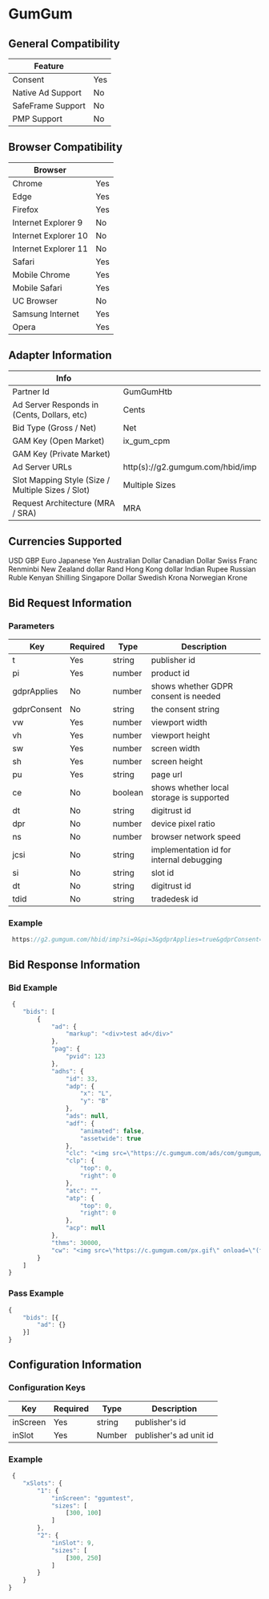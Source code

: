 # GumGum
## General Compatibility
|Feature|  |
|---|---|
| Consent | Yes |
| Native Ad Support | No |
| SafeFrame Support | No |
| PMP Support | No |
 
## Browser Compatibility
| Browser |  |
|--- |---|
| Chrome | Yes |
| Edge | Yes |
| Firefox | Yes |
| Internet Explorer 9 | No |
| Internet Explorer 10 | No |
| Internet Explorer 11 | No |
| Safari | Yes |
| Mobile Chrome | Yes |
| Mobile Safari | Yes |
| UC Browser | No |
| Samsung Internet | Yes |
| Opera | Yes |
 
## Adapter Information
| Info | |
|---|---|
| Partner Id | GumGumHtb |
| Ad Server Responds in (Cents, Dollars, etc) | Cents |
| Bid Type (Gross / Net) | Net |
| GAM Key (Open Market) | ix_gum_cpm |
| GAM Key (Private Market) | |
| Ad Server URLs | http(s)://g2.gumgum.com/hbid/imp |
| Slot Mapping Style (Size / Multiple Sizes / Slot) | Multiple Sizes |
| Request Architecture (MRA / SRA) | MRA |

## Currencies Supported
USD
GBP
Euro
Japanese Yen
Australian Dollar
Canadian Dollar
Swiss Franc
Renminbi
New Zealand dollar
Rand
Hong Kong dollar
Indian Rupee
Russian Ruble
Kenyan Shilling
Singapore Dollar
Swedish Krona
Norwegian Krone
 
## Bid Request Information
### Parameters
| Key | Required | Type | Description |
|---|---|---|---|
| t | Yes | string | publisher id |
| pi | Yes | number | product id |
| gdprApplies | No | number | shows whether GDPR consent is needed |
| gdprConsent | No | string | the consent string |
| vw | Yes | number | viewport width |
| vh | Yes | number | viewport height |
| sw | Yes | number | screen width |
| sh | Yes | number | screen height |
| pu | Yes | string | page url |
| ce | No | boolean | shows whether local storage is supported |
| dt | No | string | digitrust id |
| dpr | No | number | device pixel ratio |
| ns | No | number | browser network speed |
| jcsi | No | string | implementation id for internal debugging |
| si | No | string | slot id |
| dt | No | string | digitrust id |
| tdid | No | string | tradedesk id |
 
### Example
```javascript
 https://g2.gumgum.com/hbid/imp?si=9&pi=3&gdprApplies=true&gdprConsent=null&vw=1172&vh=1220&sw=2560&sh=1440&pu=http%3A%2F%2Flocalhost%3A8000%2Ftest%2F&ce=true&dpr=1&jcsi=%7B%22t%3A0%2C%22%3A8%7D&ns=4250
```
 
## Bid Response Information
### Bid Example
```javascript
 {
    "bids": [
        {
            "ad": {
                "markup": "<div>test ad</div>"
            },
            "pag": {
                "pvid": 123
            },
            "adhs": {
                "id": 33,
                "adp": {
                    "x": "L",
                    "y": "B"
                },
                "ads": null,
                "adf": {
                    "animated": false,
                    "assetwide": true
                },
                "clc": "<img src=\"https://c.gumgum.com/ads/com/gumgum/close/new/close_dark_3x.png\">",
                "clp": {
                    "top": 0,
                    "right": 0
                },
                "atc": "",
                "atp": {
                    "top": 0,
                    "right": 0
                },
                "acp": null
            },
            "thms": 30000,
            "cw": "<img src=\"https://c.gumgum.com/px.gif\" onload=\"(function(a,b){b.src='https://js.gumgum.com/gumgum.js',a.parentNode.replaceChild(b,a)})(this,document.createElement('script'))\"><gumgum-ad product=\"2\" fromAS='AD_JSON'><\/gumgum-ad>"
        }
    ]
}

```
### Pass Example
```javascript
{
	"bids": [{
        "ad": {}
    }]
}

```
 
## Configuration Information
### Configuration Keys
| Key | Required | Type | Description |
|---|---|---|---|
| inScreen | Yes | string | publisher's id |
| inSlot | Yes | Number | publisher's ad unit id |

### Example
```javascript
 {
    "xSlots": {
        "1": {
            "inScreen": "ggumtest",
            "sizes": [
                [300, 100]
            ]
        },
        "2": {
            "inSlot": 9,
            "sizes": [
                [300, 250]
            ]
        }
    }
}

```